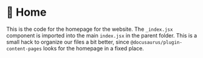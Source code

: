 # 🏡 Home

This is the code for the homepage for the website. The `_index.jsx` component is imported into
the main `index.jsx` in the parent folder. This is a small hack to organize our files a bit
better, since `@docusaurus/plugin-content-pages` looks for the homepage in a fixed place.
